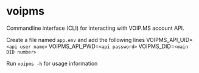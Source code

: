 # voipms

Commandline interface (CLI) for interacting with VOIP.MS account API.

Create a file named `app.env` and add the following lines
  VOIPMS_API_UID=`<api user name>`
  VOIPMS_API_PWD=`<api password>`
  VOIPMS_DID=`<main DID number>`

Run `voipms -h` for usage information



